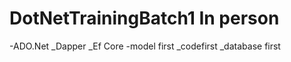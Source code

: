# DotNetTrainingBatch1 In person

-ADO.Net
_Dapper
_Ef Core
    -model first
    _codefirst
    _database first